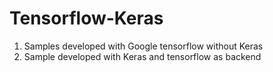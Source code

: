 # Tensorflow-Keras
1. Samples developed with Google tensorflow without Keras
2. Sample developed with Keras and tensorflow as backend
